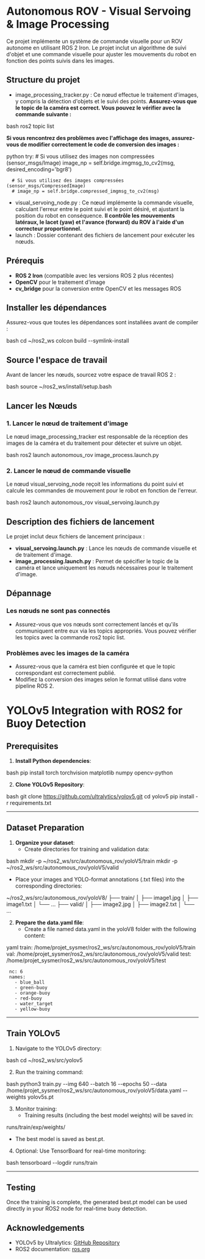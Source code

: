 # Autonomous ROV - Visual Servoing & Image Processing

Ce projet implémente un système de commande visuelle pour un ROV autonome en utilisant ROS 2 Iron. Le projet inclut un algorithme de suivi d'objet et une commande visuelle pour ajuster les mouvements du robot en fonction des points suivis dans les images.

## Structure du projet

- image_processing_tracker.py : Ce nœud effectue le traitement d'images, y compris la détection d'objets et le suivi des points. **Assurez-vous que le topic de la caméra est correct. Vous pouvez le vérifier avec la commande suivante :**
  

bash
  ros2 topic list


  **Si vous rencontrez des problèmes avec l'affichage des images, assurez-vous de modifier correctement le code de conversion des images :**
  

python
  try:
      # Si vous utilisez des images non compressées (sensor_msgs/Image)
      image_np = self.bridge.imgmsg_to_cv2(msg, desired_encoding='bgr8')

      # Si vous utilisez des images compressées (sensor_msgs/CompressedImage)
      # image_np = self.bridge.compressed_imgmsg_to_cv2(msg)


- visual_servoing_node.py : Ce nœud implémente la commande visuelle, calculant l'erreur entre le point suivi et le point désiré, et ajustant la position du robot en conséquence. **Il contrôle les mouvements latéraux, le lacet (yaw) et l'avance (forward) du ROV à l'aide d'un correcteur proportionnel.**
- launch : Dossier contenant des fichiers de lancement pour exécuter les nœuds.

## Prérequis

- **ROS 2 Iron** (compatible avec les versions ROS 2 plus récentes)
- **OpenCV** pour le traitement d'image
- **cv_bridge** pour la conversion entre OpenCV et les messages ROS

## Installer les dépendances

Assurez-vous que toutes les dépendances sont installées avant de compiler :

bash
cd ~/ros2_ws
colcon build --symlink-install



## Source l'espace de travail

Avant de lancer les nœuds, sourcez votre espace de travail ROS 2 :

bash
source ~/ros2_ws/install/setup.bash



## Lancer les Nœuds

### 1. Lancer le nœud de traitement d'image

Le nœud image_processing_tracker est responsable de la réception des images de la caméra et du traitement pour détecter et suivre un objet.

bash
ros2 launch autonomous_rov image_process.launch.py



### 2. Lancer le nœud de commande visuelle

Le nœud visual_servoing_node reçoit les informations du point suivi et calcule les commandes de mouvement pour le robot en fonction de l'erreur.

bash
ros2 launch autonomous_rov visual_servoing.launch.py



## Description des fichiers de lancement

Le projet inclut deux fichiers de lancement principaux :

- **visual_servoing.launch.py** : Lance les nœuds de commande visuelle et de traitement d'image.
- **image_processing.launch.py** : Permet de spécifier le topic de la caméra et lance uniquement les nœuds nécessaires pour le traitement d'image.

## Dépannage

### Les nœuds ne sont pas connectés

- Assurez-vous que vos nœuds sont correctement lancés et qu'ils communiquent entre eux via les topics appropriés. Vous pouvez vérifier les topics avec la commande ros2 topic list.

### Problèmes avec les images de la caméra

- Assurez-vous que la caméra est bien configurée et que le topic correspondant est correctement publié.
- Modifiez la conversion des images selon le format utilisé dans votre pipeline ROS 2.

# YOLOv5 Integration with ROS2 for Buoy Detection
## **Prerequisites**

1. **Install Python dependencies**:
   

bash
   pip install torch torchvision matplotlib numpy opencv-python



2. **Clone YOLOv5 Repository**:
   

bash
   git clone https://github.com/ultralytics/yolov5.git
   cd yolov5
   pip install -r requirements.txt



---

## **Dataset Preparation**

1. **Organize your dataset**:
   - Create directories for training and validation data:
     

bash
     mkdir -p ~/ros2_ws/src/autonomous_rov/yoloV5/train
     mkdir -p ~/ros2_ws/src/autonomous_rov/yoloV5/valid


   - Place your images and YOLO-format annotations (.txt files) into the corresponding directories:
     

~/ros2_ws/src/autonomous_rov/yoloV8/
     ├── train/
     │   ├── image1.jpg
     │   ├── image1.txt
     │   └── ...
     ├── valid/
     │   ├── image2.jpg
     │   ├── image2.txt
     │   └── ...



2. **Prepare the data.yaml file**:
   - Create a file named data.yaml in the yoloV8 folder with the following content:
     

yaml
     train: /home/projet_sysmer/ros2_ws/src/autonomous_rov/yoloV5/train
     val: /home/projet_sysmer/ros2_ws/src/autonomous_rov/yoloV5/valid
     test: /home/projet_sysmer/ros2_ws/src/autonomous_rov/yoloV5/test

     nc: 6
     names:
       - blue_ball
       - green-buoy
       - orange-buoy
       - red-buoy
       - water_target
       - yellow-buoy



---

## **Train YOLOv5**

1. Navigate to the YOLOv5 directory:
   

bash
   cd ~/ros2_ws/src/yolov5



2. Run the training command:
   

bash
   python3 train.py --img 640 --batch 16 --epochs 50 --data /home/projet_sysmer/ros2_ws/src/autonomous_rov/yoloV5/data.yaml --weights yolov5s.pt



3. Monitor training:
   - Training results (including the best model weights) will be saved in:
     

runs/train/exp/weights/


   - The best model is saved as best.pt.

4. Optional: Use TensorBoard for real-time monitoring:
   

bash
   tensorboard --logdir runs/train



---

## **Testing**

Once the training is complete, the generated best.pt model can be used directly in your ROS2 node for real-time buoy detection.

## **Acknowledgements**

- YOLOv5 by Ultralytics: [GitHub Repository](https://github.com/ultralytics/yolov5)
- ROS2 documentation: [ros.org](https://docs.ros.org)